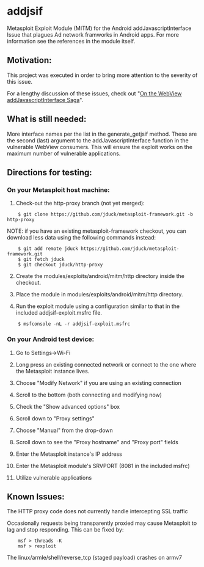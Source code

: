 # addjsif

Metasploit Exploit Module (MITM) for the Android addJavascriptInterface Issue that plagues Ad network framworks in Android apps. For more information see the references in the module itself.


## Motivation:

This project was executed in order to bring more attention to the severity of this issue.

For a lengthy discussion of these issues, check out "[On the WebView addJavascriptInterface Saga](http://www.droidsec.org/news/2014/02/26/on-the-webview-addjsif-saga.html)".


## What is still needed:

More interface names per the list in the generate_getjsif method. These are the second (last) argument to the addJavascriptInterface function in the vulnerable WebView consumers. This will ensure the exploit works on the maximum number of vulnerable applications.


## Directions for testing:

### On your Metasploit host machine:

1. Check-out the http-proxy branch (not yet merged):

```
    $ git clone https://github.com/jduck/metasploit-framework.git -b http-proxy
```

NOTE: if you have an existing metasploit-framework checkout, you can download less data using the following commands instead:

```
    $ git add remote jduck https://github.com/jduck/metasploit-framework.git
    $ git fetch jduck
    $ git checkout jduck/http-proxy
```

2. Create the modules/exploits/android/mitm/http directory inside the checkout.

3. Place the module in modules/exploits/android/mitm/http directory.

4. Run the exploit module using a configuration similar to that in the included addjsif-exploit.msfrc file.

```
    $ msfconsole -nL -r addjsif-exploit.msfrc
```

### On your Android test device:

1. Go to Settings->Wi-Fi

2. Long press an existing connected network or connect to the one where the Metasploit instance lives.

3. Choose "Modify Network" if you are using an existing connection

4. Scroll to the bottom (both connecting and modifying now)

5. Check the "Show advanced options" box

6. Scroll down to "Proxy settings"

7. Choose "Manual" from the drop-down

8. Scroll down to see the "Proxy hostname" and "Proxy port" fields

9. Enter the Metasploit instance's IP address

10. Enter the Metasploit module's SRVPORT (8081 in the included msfrc)

11. Utilize vulnerable applications


## Known Issues:

The HTTP proxy code does not currently handle intercepting SSL traffic

Occasionally requests being transparently proxied may cause Metasploit to lag and stop responding. This can be fixed by:

```
    msf > threads -K
    msf > rexploit
```

The linux/armle/shell/reverse_tcp (staged payload) crashes on armv7


